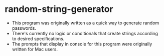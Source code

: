 # random-string-generator

* This program was originally written as a quick way to generate random passwords.
* There's currently no logic or conditionals that create strings according to desired specifications.
* The prompts that display in console for this program were originally written for Mac users.
